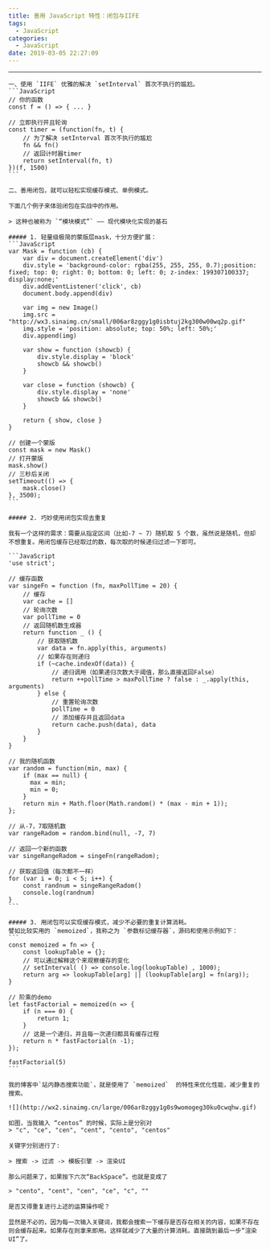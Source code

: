 ```yaml
---
title: 善用 JavaScript 特性：闭包与IIFE
tags:
  - JavaScript
categories:
  - JavaScript
date: 2019-03-05 22:27:09
---
```


<hr>

    一、使用 `IIFE` 优雅的解决 `setInterval` 首次不执行的尴尬。
    ```JavaScript
    // 你的函数
    const f = () => { ... }
    
    // 立即执行并且轮询
    const timer = (function(fn, t) {
        // 为了解决 setInterval 首次不执行的尴尬
        fn && fn()
        // 返回计时器timer
        return setInterval(fn, t)
    })(f, 1500)
    ```
    
    二、善用闭包，就可以轻松实现缓存模式、单例模式。
    
    下面几个例子来体验闭包在实战中的作用。
    
    > 这种也被称为 `“模块模式”` —— 现代模块化实现的基石
    
    ##### 1. 轻量级极简的蒙版层mask，十分方便扩展：
    ```JavaScript
    var Mask = function (cb) {
    	var div = document.createElement('div')
    	div.style = 'background-color: rgba(255, 255, 255, 0.7);position: fixed; top: 0; right: 0; bottom: 0; left: 0; z-index: 199307100337; display:none;'
    	div.addEventListener('click', cb)
    	document.body.append(div)
    
    	var img = new Image()
    	img.src = "http://wx3.sinaimg.cn/small/006ar8zggy1g0isbtuj2kg300w00wq2p.gif"
    	img.style = 'position: absolute; top: 50%; left: 50%;'
    	div.append(img)
    
    	var show = function (showcb) {
    		div.style.display = 'block'
    		showcb && showcb()
    	}
    
    	var close = function (showcb) {
    		div.style.display = 'none'
    		showcb && showcb()
    	}
    
    	return { show, close }
    }
    
    // 创建一个蒙版
    const mask = new Mask()
    // 打开蒙版
    mask.show()
    // 三秒后关闭
    setTimeout(() => {
    	mask.close()
    }, 3500);
    ```
    
    ##### 2. 巧妙使用闭包实现去重复
    
    我有一个这样的需求：需要从指定区间（比如-7 ~ 7）随机取 5 个数，虽然说是随机，但却不想重复。用闭包缓存已经取过的数，每次取的时候递归过滤一下即可。
    
    ```JavaScript
    'use strict';
    
    // 缓存函数
    var singeFn = function (fn, maxPollTime = 20) {
    	// 缓存
    	var cache = []
    	// 轮询次数
    	var pollTime = 0
    	// 返回随机数生成器
    	return function _ () {
    		// 获取随机数
    		var data = fn.apply(this, arguments)
    		// 如果存在则递归
    		if (~cache.indexOf(data)) {
    			// 递归调用（如果递归次数大于阈值，那么直接返回False）
    			return ++pollTime > maxPollTime ? false : _.apply(this, arguments)
    		} else {
    			// 重置轮询次数
    			pollTime = 0
    			// 添加缓存并且返回data
    			return cache.push(data), data
    		}
    	}
    }
    
    // 我的随机函数
    var random = function(min, max) {
        if (max == null) {
          max = min;
          min = 0;
        }
        return min + Math.floor(Math.random() * (max - min + 1));
    };
    
    // 从-7，7取随机数
    var rangeRadom = random.bind(null, -7, 7)
    
    // 返回一个新的函数
    var singeRangeRadom = singeFn(rangeRadom);
    
    // 获取返回值（每次都不一样）
    for (var i = 0; i < 5; i++) {
        const randnum = singeRangeRadom()
        console.log(randnum)
    }
    ```
    
    ##### 3. 用闭包可以实现缓存模式，减少不必要的重复计算消耗。
    譬如比较实用的 `memoized`，我称之为 `参数标记缓存器`，源码和使用示例如下：
    ```
    const memoized = fn => {
    	const lookupTable = {};
    	// 可以通过解释这个来观察缓存的变化
    	// setInterval( () => console.log(lookupTable) , 1000); 
    	return arg => lookupTable[arg] || (lookupTable[arg] = fn(arg));
    }
    
    // 阶乘的demo
    let fastFactorial = memoized(n => {
    	if (n === 0) {
    		return 1;
    	}
    	// 这是一个递归，并且每一次递归都具有缓存过程
    	return n * fastFactorial(n -1);
    });
    
    fastFactorial(5)
    ```
    
    我的博客中`站内静态搜索功能`，就是使用了 `memoized`  的特性来优化性能，减少重复的搜索。
    
    ![](http://wx2.sinaimg.cn/large/006ar8zggy1g0s9womogeg30ku0cwqhw.gif)
    
    如图，当我输入 “centos” 的时候，实际上是分别对 
    > "c", "ce", "cen", "cent", "cento", "centos" 
    
    关键字分别进行了:
    
    > 搜索 -> 过滤 -> 模板引擎 -> 渲染UI
    
    那么问题来了，如果按下六次“BackSpace”。也就是变成了 
    
    > "cento", "cent", "cen", "ce", "c", ""
    
    是否又得重复进行上述的运算操作呢？
    
    显然是不必的，因为每一次输入关键词，我都会搜索一下缓存是否存在相关的内容，如果不存在则会缓存起来。如果存在则拿来即用。这样就减少了大量的计算消耗。直接跳到最后一步“渲染UI”了。